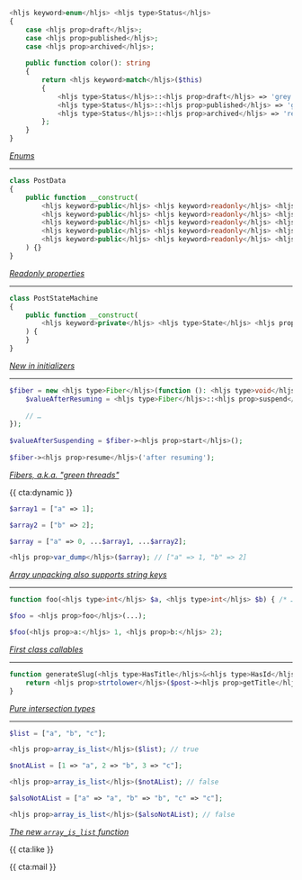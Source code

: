 ```php
<hljs keyword>enum</hljs> <hljs type>Status</hljs>
{
    case <hljs prop>draft</hljs>;
    case <hljs prop>published</hljs>;
    case <hljs prop>archived</hljs>;
    
    public function color(): string
    {
        return <hljs keyword>match</hljs>($this) 
        {
            <hljs type>Status</hljs>::<hljs prop>draft</hljs> => 'grey',   
            <hljs type>Status</hljs>::<hljs prop>published</hljs> => 'green',   
            <hljs type>Status</hljs>::<hljs prop>archived</hljs> => 'red',   
        };
    }
}
```

<em class="small center">[Enums](/blog/php-enums)</em>

---

```php
class PostData
{
    public function __construct(
        <hljs keyword>public</hljs> <hljs keyword>readonly</hljs> <hljs type>string</hljs> <hljs prop>$title</hljs>,
        <hljs keyword>public</hljs> <hljs keyword>readonly</hljs> <hljs type>string</hljs> <hljs prop>$author</hljs>,
        <hljs keyword>public</hljs> <hljs keyword>readonly</hljs> <hljs type>string</hljs> <hljs prop>$body</hljs>,
        <hljs keyword>public</hljs> <hljs keyword>readonly</hljs> <hljs type>DateTimeImmutable</hljs> <hljs prop>$createdAt</hljs>,
        <hljs keyword>public</hljs> <hljs keyword>readonly</hljs> <hljs type>PostState</hljs> <hljs prop>$state</hljs>,
    ) {}
}
```

<em class="small center">[Readonly properties](/blog/php-81-readonly-properties)</em>

---

```php
class PostStateMachine
{
    public function __construct(
        <hljs keyword>private</hljs> <hljs type>State</hljs> <hljs prop>$state</hljs> = <hljs keyword>new</hljs> <hljs type>Draft</hljs>(),
    ) {
    }
}
```

<em class="small center">[New in initializers](/blog/php-81-new-in-initializers)</em>

---

```php
$fiber = new <hljs type>Fiber</hljs>(function (): <hljs type>void</hljs> {
    $valueAfterResuming = <hljs type>Fiber</hljs>::<hljs prop>suspend</hljs>('after suspending');
    
    // … 
});
 
$valueAfterSuspending = $fiber-><hljs prop>start</hljs>();
 
$fiber-><hljs prop>resume</hljs>('after resuming');
```


<em class="small center">[Fibers, a.k.a. "green threads"](/blog/fibers-with-a-grain-of-salt)</em>

{{ cta:dynamic }}

```php
$array1 = ["a" => 1];

$array2 = ["b" => 2];

$array = ["a" => 0, ...$array1, ...$array2];

<hljs prop>var_dump</hljs>($array); // ["a" => 1, "b" => 2]
```

<em class="small center">[Array unpacking also supports string keys](/blog/new-in-php-81#array-unpacking-with-string-keys-rfc)</em>

---

```php
function foo(<hljs type>int</hljs> $a, <hljs type>int</hljs> $b) { /* … */ }

$foo = <hljs prop>foo</hljs>(...);

$foo(<hljs prop>a:</hljs> 1, <hljs prop>b:</hljs> 2);
```

<em class="small center">[First class callables](https://wiki.php.net/rfc/first_class_callable_syntax)</em>

---

```php
function generateSlug(<hljs type>HasTitle</hljs>&<hljs type>HasId</hljs> $post) {
    return <hljs prop>strtolower</hljs>($post-><hljs prop>getTitle</hljs>()) . $post-><hljs prop>getId</hljs>();
}
```

<em class="small center">[Pure intersection types](/blog/new-in-php-81#pure-intersection-types-rfc)</em>

---

```php
$list = ["a", "b", "c"];

<hljs prop>array_is_list</hljs>($list); // true

$notAList = [1 => "a", 2 => "b", 3 => "c"];

<hljs prop>array_is_list</hljs>($notAList); // false

$alsoNotAList = ["a" => "a", "b" => "b", "c" => "c"];

<hljs prop>array_is_list</hljs>($alsoNotAList); // false
```

<em class="small center">[The new `array_is_list` function](/blog/new-in-php-81#new-array_is_list-function-rfc)</em>

{{ cta:like }}

{{ cta:mail }}

